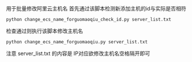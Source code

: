 用于批量修改阿里云主机名
首先通过该脚本检测新添加主机的id与实际是否相符
```
python change_ecs_name_forguomaoqiu_check_id.py server_list.txt
```
检查通过则执行该脚本修改主机名
```
python change_ecs_name_forguomaoqiu.py server_list.txt
```
注意 server_list.txt 的内容是 IP对应欲修改主机名空格隔开即可






